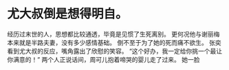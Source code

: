 # 尤大叔倒是想得明自。
经历过末世的人，思想都比较通透，毕竟是见惯了生死离别。
更何况他与谢丽梅本来就是半路夫妻，没有多少感情基础。
倒不至于为了她的死而痛不欲生。
张奕看到尤大叔的反应，嘴角露出了欣慰的笑容。
“这个好办，我一定给你挑一个最让你满意的！”
两个人正说话间，周可儿抱着啼哭的婴儿走了过来。
她一脸

